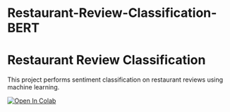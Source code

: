 # Restaurant-Review-Classification-BERT
# Restaurant Review Classification

This project performs sentiment classification on restaurant reviews using machine learning.

[![Open In Colab](https://colab.research.google.com/assets/colab-badge.svg)](
https://colab.research.google.com/drive/1DRB8o4zSTPT7OhjtbusFFZr_NFX-hDVs)
